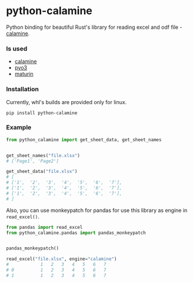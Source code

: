 # python-calamine

Python binding for beautiful Rust's library for reading excel and odf file - [calamine](https://github.com/tafia/calamine).

### Is used
* [calamine](https://github.com/tafia/calamine)
* [pyo3](https://github.com/PyO3/pyo3)
* [maturin](https://github.com/PyO3/maturin)

### Installation
Currently, whl's builds are provided only for linux.
```
pip install python-calamine
```

### Example 
```python
from python_calamine import get_sheet_data, get_sheet_names


get_sheet_names("file.xlsx")
# ['Page1', 'Page2']

get_sheet_data("file.xlsx")
# [
# ['1',  '2',  '3',  '4',  '5',  '6',  '7'],
# ['1',  '2',  '3',  '4',  '5',  '6',  '7'],
# ['1',  '2',  '3',  '4',  '5',  '6',  '7'],
# ]
```

Also, you can use monkeypatch for pandas for use this library as engine in `read_excel()`.
```python
from pandas import read_excel
from python_calamine.pandas import pandas_monkeypatch


pandas_monkeypatch()

read_excel("file.xlsx", engine="calamine")
#            1   2   3   4   5   6   7
# 0          1   2   3   4   5   6   7
# 1          1   2   3   4   5   6   7
```
